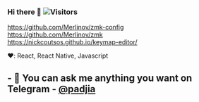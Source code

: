 ### Hi there 👋 ![Visitors](https://visitor-badge.glitch.me/badge?page_id=merlinov) 

<!--
**Merlinov/Merlinov** is a ✨ _special_ ✨ repository because its `README.md` (this file) appears on your GitHub profile.

Here are some ideas to get you started:

- 🔭 I’m currently working on ...
- 🌱 I’m currently learning ...
- 👯 I’m looking to collaborate on ...
- 🤔 I’m looking for help with ...
- 💬 Ask me about ...
- 📫 How to reach me: ...
- 😄 Pronouns: ...
- ⚡ Fun fact: ...
-->
 <span>
  <a href="https://github.com/Merlinov/zmk-config">
    https://github.com/Merlinov/zmk-config
  </a><br>
    <a href="https://github.com/Merlinov/zmk">
    https://github.com/Merlinov/zmk
  </a><br>
    <a href="https://nickcoutsos.github.io/keymap-editor/">
    https://nickcoutsos.github.io/keymap-editor/
  </a><br>
</span>

❤️: React, React Native, Javascript
<!--
## 😄✌️🔥🎥🎬 📫 📝 

<span>
  <a href="https://youtu.be/mpwxguP_H5E">
    <img src="https://img.youtube.com/vi/mpwxguP_H5E/0.jpg" alt="Как эффективно вести блог. Сравнение Hugo, Gatsby, Jekyll, Pelican" height="225px">
  </a>
</span>
-->
## - 💬 You can ask me anything you want on Telegram - [@padjia](https://t.me/padjia) 
